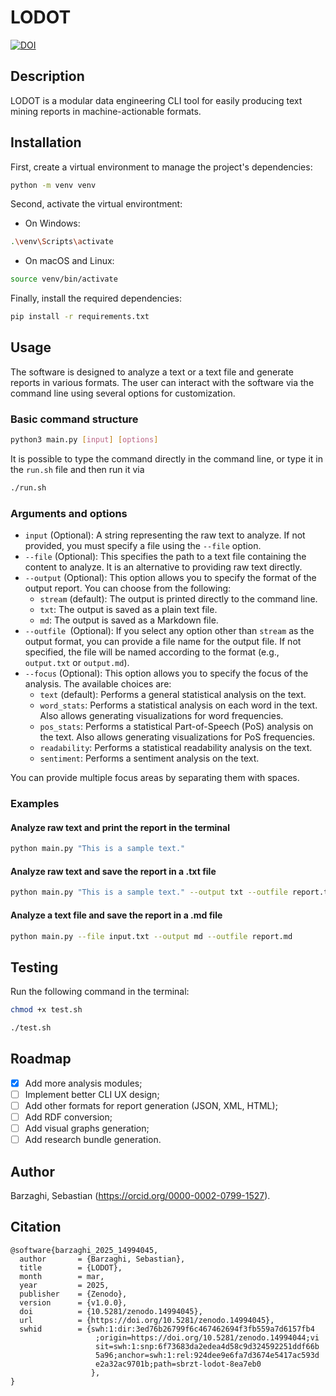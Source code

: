 # LODOT

[![DOI](https://zenodo.org/badge/DOI/10.5281/zenodo.14994045.svg)](https://doi.org/10.5281/zenodo.14994045)


## Description

LODOT is a modular data engineering CLI tool for easily producing text mining reports in machine-actionable formats.

## Installation

First, create a virtual environment to manage the project's dependencies:

```bash
python -m venv venv
```

Second, activate the virtual environtment:

* On Windows:  
```bash
.\venv\Scripts\activate
```

* On macOS and Linux:  
```bash
source venv/bin/activate
```

Finally, install the required dependencies:

```bash
pip install -r requirements.txt
```

## Usage

The software is designed to analyze a text or a text file and generate reports in various formats. The user can interact with the software via the command line using several options for customization.

### Basic command structure

```bash
python3 main.py [input] [options]
```

It is possible to type the command directly in the command line, or type it in the `run.sh` file and then run it via

```bash
./run.sh
```

### Arguments and options

* `input` (Optional): A string representing the raw text to analyze. If not provided, you must specify a file using the `--file` option.
* `--file` (Optional): This specifies the path to a text file containing the content to analyze. It is an alternative to providing raw text directly.
* `--output` (Optional): This option allows you to specify the format of the output report. You can choose from the following:
    * `stream` (default): The output is printed directly to the command line.
    * `txt`: The output is saved as a plain text file.
    * `md`: The output is saved as a Markdown file.
* `--outfile `(Optional): If you select any option other than `stream` as the output format, you can provide a file name for the output file. If not specified, the file will be named according to the format (e.g., `output.txt` or `output.md`).
* `--focus` (Optional): This option allows you to specify the focus of the analysis. The available choices are:
    * `text` (default): Performs a general statistical analysis on the text.
    * `word_stats`: Performs a statistical analysis on each word in the text. Also allows generating visualizations for word frequencies.
    * `pos_stats`: Performs a statistical Part-of-Speech (PoS) analysis on the text. Also allows generating visualizations for PoS frequencies.
    * `readability`: Performs a statistical readability analysis on the text.
    * `sentiment`: Performs a sentiment analysis on the text.

You can provide multiple focus areas by separating them with spaces.

### Examples

#### Analyze raw text and print the report in the terminal

```bash
python main.py "This is a sample text."
```

#### Analyze raw text and save the report in a .txt file

```bash
python main.py "This is a sample text." --output txt --outfile report.txt
```

#### Analyze a text file and save the report in a .md file

```bash
python main.py --file input.txt --output md --outfile report.md
```

## Testing

Run the following command in the terminal:

```bash
chmod +x test.sh

./test.sh
```

## Roadmap

- [x] Add more analysis modules;
- [ ] Implement better CLI UX design;
- [ ] Add other formats for report generation (JSON, XML, HTML);
- [ ] Add RDF conversion;
- [ ] Add visual graphs generation;
- [ ] Add research bundle generation.

## Author

Barzaghi, Sebastian (https://orcid.org/0000-0002-0799-1527).

## Citation

```
@software{barzaghi_2025_14994045,
  author       = {Barzaghi, Sebastian},
  title        = {LODOT},
  month        = mar,
  year         = 2025,
  publisher    = {Zenodo},
  version      = {v1.0.0},
  doi          = {10.5281/zenodo.14994045},
  url          = {https://doi.org/10.5281/zenodo.14994045},
  swhid        = {swh:1:dir:3ed76b26799f6c467462694f3fb559a7d6157fb4
                   ;origin=https://doi.org/10.5281/zenodo.14994044;vi
                   sit=swh:1:snp:6f73683da2edea4d58c9d324592251ddf66b
                   5a96;anchor=swh:1:rel:924dee9e6fa7d3674e5417ac593d
                   e2a32ac9701b;path=sbrzt-lodot-8ea7eb0
                  },
}
```
